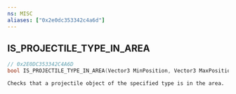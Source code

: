 ```yaml
---
ns: MISC
aliases: ["0x2e0dc353342c4a6d"]
---
```

## IS_PROJECTILE_TYPE_IN_AREA

```c
// 0x2E0DC353342C4A6D
bool IS_PROJECTILE_TYPE_IN_AREA(Vector3 MinPosition, Vector3 MaxPosition, Hash weaponHash, bool IsPlayer);
```

```
Checks that a projectile object of the specified type is in the area.
```
